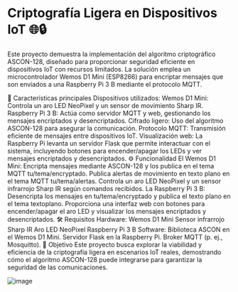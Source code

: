 # Criptografía Ligera en Dispositivos IoT 🌐🔒


Este proyecto demuestra la implementación del algoritmo criptográfico ASCON-128, diseñado para proporcionar seguridad eficiente en dispositivos IoT con recursos limitados. La solución emplea un microcontrolador Wemos D1 Mini (ESP8266) para encriptar mensajes que son enviados a una Raspberry Pi 3 B mediante el protocolo MQTT.

🚀 Características principales
Dispositivos utilizados:
Wemos D1 Mini: Controla un aro LED NeoPixel y un sensor de movimiento Sharp IR.
Raspberry Pi 3 B: Actúa como servidor MQTT y web, gestionando los mensajes encriptados y desencriptados.
Cifrado ligero: Uso del algoritmo ASCON-128 para asegurar la comunicación.
Protocolo MQTT: Transmisión eficiente de mensajes entre dispositivos IoT.
Visualización web: La Raspberry Pi levanta un servidor Flask que permite interactuar con el sistema, incluyendo botones para encender/apagar los LEDs y ver mensajes encriptados y desencriptados.
⚙️ Funcionalidad
El Wemos D1 Mini:
Encripta mensajes mediante ASCON-128 y los publica en el tema MQTT tu/tema/encryptado.
Publica alertas de movimiento en texto plano en el tema MQTT tu/tema/alertas.
Controla un aro LED NeoPixel y un sensor infrarrojo Sharp IR según comandos recibidos.
La Raspberry Pi 3 B:
Desencripta los mensajes en tu/tema/encryptado y publica el texto plano en el tema textoplano.
Proporciona una interfaz web con botones para encender/apagar el aro LED y visualizar los mensajes encriptados y desencriptados.
🛠️ Requisitos
Hardware:
Wemos D1 Mini
Sensor infrarrojo Sharp IR
Aro LED NeoPixel
Raspberry Pi 3 B
Software:
Biblioteca ASCON en el Wemos D1 Mini.
Servidor Flask en la Raspberry Pi.
Broker MQTT (p. ej., Mosquitto).
📌 Objetivo
Este proyecto busca explorar la viabilidad y eficiencia de la criptografía ligera en escenarios IoT reales, demostrando cómo el algoritmo ASCON-128 puede integrarse para garantizar la seguridad de las comunicaciones.

![image](https://github.com/user-attachments/assets/ba3bf941-bba9-44d1-a46b-e9319b68421c)
